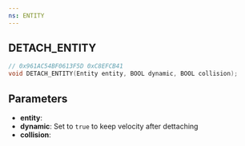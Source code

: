 ```yaml
---
ns: ENTITY
---
```

## DETACH_ENTITY

```c
// 0x961AC54BF0613F5D 0xC8EFCB41
void DETACH_ENTITY(Entity entity, BOOL dynamic, BOOL collision);
```

## Parameters
* **entity**: 
* **dynamic**: Set to `true` to keep velocity after dettaching
* **collision**: 

